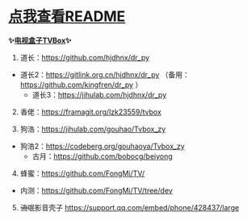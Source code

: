 # [点我查看README](https://github.com/Joemotonal/Joemotion/blob/main/README.md)

**✨[电视盒子TVBox](https://github.com/pvqogw/TVBoxOSC/)✨**

1. 道长：https://github.com/hjdhnx/dr_py
* 道长2：https://gitlink.org.cn/hjdhnx/dr_py （备用：https://github.com/kingfren/dr_py ）
  * 道长3：https://jihulab.com/hjdhnx/dr_py

2. 香佬：https://framagit.org/lzk23559/tvbox

3. 狗浩：https://jihulab.com/gouhao/Tvbox_zy
* 狗浩2：https://codeberg.org/gouhaoya/Tvbox_zy
  * 古月：https://github.com/bobocg/beiyong

4. 蜂蜜：https://github.com/FongMi/TV/
* 内测：https://github.com/FongMi/TV/tree/dev

5. ~~流氓~~影音壳子
https://support.qq.com/embed/phone/428437/large
